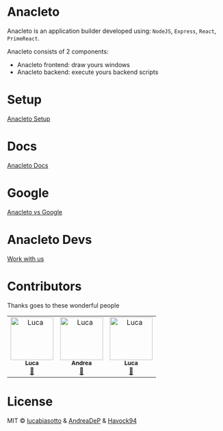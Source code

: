 # Anacleto
Anacleto is an application builder developed using: `NodeJS`, `Express`, `React`, `PrimeReact`.

Anacleto consists of 2 components:
- Anacleto frontend: draw yours windows
- Anacleto backend: execute yours backend scripts

# Setup
[Anacleto Setup](https://anacleto.gitbook.io/anacleto/getting-started/setup-anacleto)

# Docs 
[Anacleto Docs](https://anacleto.gitbook.io/anacleto/)

# Google
[Anacleto vs Google](https://anacleto.gitbook.io/anacleto/google-cloud-platform/google)

# Anacleto Devs
[Work with us](https://anacleto.gitbook.io/anacleto/anacleto-developer/work-with-us)


# Contributors

Thanks goes to these wonderful people

<!-- ALL-CONTRIBUTORS-LIST:START - Do not remove or modify this section -->
<!-- prettier-ignore-start -->
<!-- markdownlint-disable -->
<table>
  <tbody>
    <tr>
        <td align="center">
            <a href="https://github.com/lucabiasotto">
            <img src="https://avatars.githubusercontent.com/u/11436914?v=4?s=100" width="100px;" alt="Luca"/><br /><sub><b>Luca</b></sub>
            </a>
            <br />
            <a href="https://github.com/anacletobuilder/anacleto/commits?author=lucabiasotto" title="Documentation">📖</a>
        </td>
        <td align="center">
            <a href="https://github.com/AndreaDeP">
            <img src="https://avatars.githubusercontent.com/u/32370523?v=4?s=100" width="100px;" alt="Luca"/><br /><sub><b>Andrea</b></sub>
            </a>
            <br />
            <a href="https://github.com/anacletobuilder/anacleto/commits?author=AndreaDeP" title="Documentation">📖</a>
        </td>
        <td align="center">
            <a href="https://github.com/Havock94">
            <img src="https://avatars.githubusercontent.com/u/7635248?v=4?s=100" width="100px;" alt="Luca"/><br /><sub><b>Luca</b></sub>
            </a>
            <br />
            <a href="https://github.com/anacletobuilder/anacleto/commits?author=Havock94" title="Documentation">📖</a>
        </td>
    </tr>
  </tbody>
</table>

# License

MIT © [lucabiasotto](https://github.com/lucabiasotto) & [AndreaDeP](https://github.com/AndreaDeP) & [Havock94](https://github.com/Havock94)
